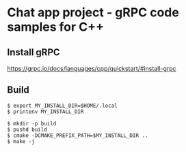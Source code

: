 # Chat app project - gRPC code samples for C++

## Install gRPC
https://grpc.io/docs/languages/cpp/quickstart/#install-grpc

## Build
```
$ export MY_INSTALL_DIR=$HOME/.local
$ printenv MY_INSTALL_DIR
```
```
$ mkdir -p build
$ pushd build
$ cmake -DCMAKE_PREFIX_PATH=$MY_INSTALL_DIR ..
$ make -j
```
